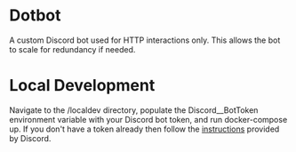 # Dotbot

A custom Discord bot used for HTTP interactions only. This allows the bot to scale for redundancy if needed.

# Local Development

Navigate to the /localdev directory, populate the Discord__BotToken environment variable with your Discord bot token, and run docker-compose up.
If you don't have a token already then follow the [instructions](https://discord.com/developers/docs/intro#bots-and-apps) provided by Discord.
